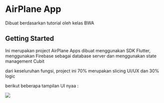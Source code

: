 # AirPlane App

Dibuat berdasarkan tutorial oleh kelas BWA

## Getting Started

Ini merupakan project AirPlane Apps 
dibuat menggunakan SDK Flutter,
menggunakan Firebase sebagai database server dan menggunakan state management Cubit

dari keseluruhan fungsi, project ini 70% merupakan slicing UI/UX dan 30% logic

berikut beberapa tampilan UI nyaa :

<img src = 'https://i.ibb.co/qFXzpwh/Capture.png'>












